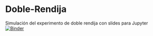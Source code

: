 # Doble-Rendija
Simulación del experimento de doble rendija con slides para Jupyter 
[![Binder](https://mybinder.org/badge_logo.svg)](https://mybinder.org/v2/gh/Liesz/Doble-Rendija/HEAD?filepath=Doble-Rendija%2FDoble%20Rendija.ipynb)
